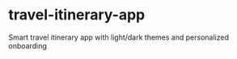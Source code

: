 # travel-itinerary-app
Smart travel itinerary app with light/dark themes and personalized onboarding
